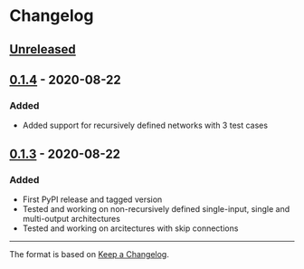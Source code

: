 # Changelog

## [Unreleased]

## [0.1.4] - 2020-08-22

### Added
- Added support for recursively defined networks with 3 test cases

## [0.1.3] - 2020-08-22
### Added
- First PyPI release and tagged version
- Tested and working on non-recursively defined single-input, single and multi-output architectures
- Tested and working on arcitectures with skip connections

--- 
The format is based on [Keep a Changelog](https://keepachangelog.com/en/1.0.0/).


[unreleased]: https://github.com/olivierlacan/keep-a-changelog/compare/v1.1.4...HEAD
[0.1.4]: https://github.com/kundajelab/fastISM/releases/compare/v0.1.3...v0.1.4
[0.1.3]: https://github.com/kundajelab/fastISM/releases/tag/v0.1.3
